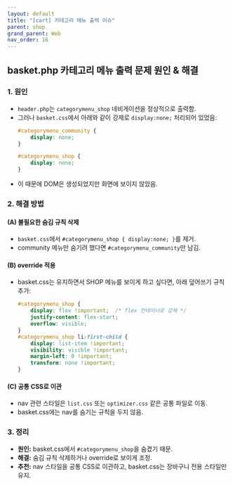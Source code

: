 ```yaml
---
layout: default
title: "[cart] 카테고리 메뉴 출력 이슈"
parent: shop
grand_parent: Web
nav_order: 16
---
```


## basket.php 카테고리 메뉴 출력 문제 원인 & 해결

### 1. 원인

- `header.php`는 `categorymenu_shop` 네비게이션을 정상적으로 출력함.
- 그러나 `basket.css`에서 아래와 같이 강제로 `display:none;` 처리되어 있었음:
  ```css
  #categorymenu_community {
      display: none;
  }

  #categorymenu_shop {
      display: none;
  }
  ```
- 이 때문에 DOM은 생성되었지만 화면에 보이지 않았음.

### 2. 해결 방법

#### (A) 불필요한 숨김 규칙 삭제

- `basket.css`에서 `#categorymenu_shop { display:none; }`를 제거.
- community 메뉴만 숨기려 했다면 `#categorymenu_community`만 남김.

#### (B) override 적용

- basket.css는 유지하면서 SHOP 메뉴를 보이게 하고 싶다면, 아래 덮어쓰기 규칙 추가:
  ```css
  #categorymenu_shop {
      display: flex !important;  /* flex 컨테이너로 강제 */
      justify-content: flex-start;
      overflow: visible;
  }
  #categorymenu_shop li:first-child {
      display: list-item !important;
      visibility: visible !important;
      margin-left: 0 !important;
      transform: none !important;
  }
  ```

#### (C) 공통 CSS로 이관

- nav 관련 스타일은 `list.css` 또는 `optimizer.css` 같은 공통 파일로 이동.
- basket.css에는 nav를 숨기는 규칙을 두지 않음.

### 3. 정리

- **원인:** basket.css에서 `#categorymenu_shop`을 숨겼기 때문.
- **해결:** 숨김 규칙 삭제하거나 override로 보이게 조정.
- **추천:** nav 스타일을 공통 CSS로 이관하고, basket.css는 장바구니 전용 스타일만 유지.

